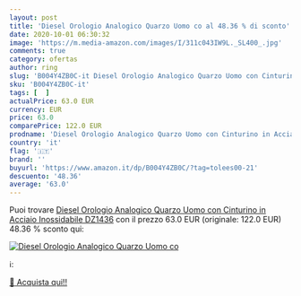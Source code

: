 ```yaml
---
layout: post
title: 'Diesel Orologio Analogico Quarzo Uomo co al 48.36 % di sconto'
date: 2020-10-01 06:30:32
image: 'https://m.media-amazon.com/images/I/311c043IW9L._SL400_.jpg'
comments: true
category: ofertas
author: ring
slug: 'B004Y4ZB0C-it Diesel Orologio Analogico Quarzo Uomo con Cinturino in...'
sku: 'B004Y4ZB0C-it'
tags: [  ]
actualPrice: 63.0 EUR
currency: EUR
price: 63.0
comparePrice: 122.0 EUR
prodname: 'Diesel Orologio Analogico Quarzo Uomo con Cinturino in Acciaio Inossidabile DZ1436'
country: 'it'
flag: '🇮🇹'
brand: ''
buyurl: 'https://www.amazon.it/dp/B004Y4ZB0C/?tag=tolees00-21'
descuento: '48.36'
average: '63.0'
---
```


Puoi trovare [Diesel Orologio Analogico Quarzo Uomo con Cinturino in Acciaio Inossidabile DZ1436](https://www.amazon.it/dp/B004Y4ZB0C/?tag=tolees00-21) con il prezzo 63.0 EUR (originale: 122.0 EUR) 48.36 % sconto qui:

[![Diesel Orologio Analogico Quarzo Uomo co](https://m.media-amazon.com/images/I/311c043IW9L._SL400_.jpg)](https://www.amazon.it/dp/B004Y4ZB0C/?tag=tolees00-21)

ℹ️:


[🛒 Acquista qui!!](https://www.amazon.it/dp/B004Y4ZB0C/?tag=tolees00-21)
